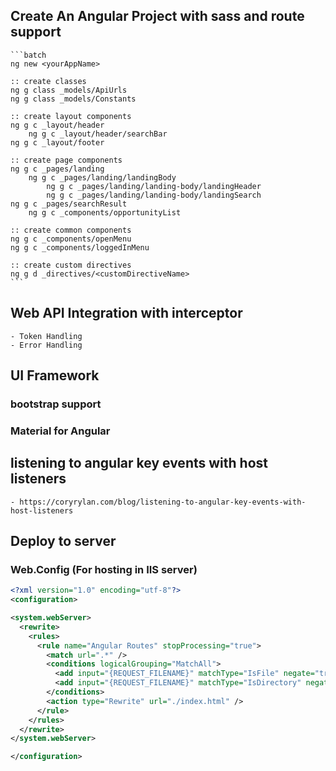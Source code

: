 ## Create An Angular Project with sass and route support

    ```batch
    ng new <yourAppName>

    :: create classes
    ng g class _models/ApiUrls
    ng g class _models/Constants

    :: create layout components
    ng g c _layout/header
        ng g c _layout/header/searchBar
    ng g c _layout/footer

    :: create page components
    ng g c _pages/landing
        ng g c _pages/landing/landingBody
            ng g c _pages/landing/landing-body/landingHeader
            ng g c _pages/landing/landing-body/landingSearch
    ng g c _pages/searchResult
        ng g c _components/opportunityList

    :: create common components
    ng g c _components/openMenu
    ng g c _components/loggedInMenu

    :: create custom directives
    ng g d _directives/<customDirectiveName>
    ```    

## Web API Integration with interceptor
    - Token Handling
    - Error Handling

## UI Framework 
### bootstrap support
### Material for Angular

## listening to angular key events with host listeners
    - https://coryrylan.com/blog/listening-to-angular-key-events-with-host-listeners

## Deploy to server
### Web.Config (For hosting in IIS server)
```xml
<?xml version="1.0" encoding="utf-8"?>
<configuration>

<system.webServer>
  <rewrite>
    <rules>
      <rule name="Angular Routes" stopProcessing="true">
        <match url=".*" />
        <conditions logicalGrouping="MatchAll">
          <add input="{REQUEST_FILENAME}" matchType="IsFile" negate="true" />
          <add input="{REQUEST_FILENAME}" matchType="IsDirectory" negate="true" />
        </conditions>
        <action type="Rewrite" url="./index.html" />
      </rule>
    </rules>
  </rewrite>
</system.webServer>

</configuration>
```